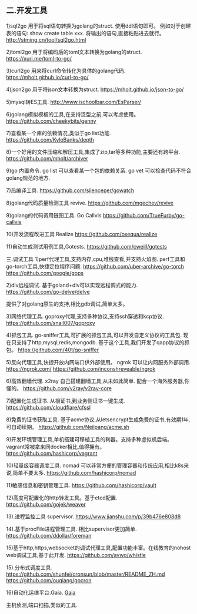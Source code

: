 ## 二.开发工具
1)sql2go 用于将sql语句转换为golang的struct. 使用ddl语句即可。
例如对于创建表的语句:  show create table xxx. 将输出的语句,直接粘贴进去就行。
http://stming.cn/tool/sql2go.html

2)toml2go 用于将编码后的toml文本转换为golang的struct.
https://xuri.me/toml-to-go/

3)curl2go 用来将curl命令转化为具体的golang代码.
https://mholt.github.io/curl-to-go/

4)json2go 用于将json文本转换为struct.
https://mholt.github.io/json-to-go/

5)mysql转ES工具.
http://www.ischoolbar.com/EsParser/

6)golang模拟模板的工具,在支持泛型之前,可以考虑使用。
https://github.com/cheekybits/genny

7)查看某一个库的依赖情况,类似于go list功能.
https://github.com/KyleBanks/depth

8)一个好用的文件压缩和解压工具,集成了zip,tar等多种功能,主要还有跨平台.
https://github.com/mholt/archiver

9)go 内置命令.
go list 可以查看某一个包的依赖关系.
go vet 可以检查代码不符合golang规范的地方.

7)热编译工具.
https://github.com/silenceper/gowatch

8)golang代码质量检测工具 revive.
https://github.com/mgechev/revive

9)golang的代码调用链图工具. Go Callvis
https://github.com/TrueFurby/go-callvis

10)开发流程改进工具 Realize
https://github.com/oxequa/realize

11)自动生成测试用例工具,Gotests.
https://github.com/cweill/gotests

三.调试工具
1)perf代理工具,支持内存,cpu,堆栈查看,并支持火焰图.
perf工具和go-torch工具,快捷定位程序问题.
https://github.com/uber-archive/go-torch
https://github.com/google/gops

2)dlv远程调试.
基于goland+dlv可以实现远程调式的能力.
https://github.com/go-delve/delve

提供了对golang原生的支持,相比gdb调试,简单太多。

3)网络代理工具.
goproxy代理,支持多种协议,支持ssh穿透和kcp协议.
https://github.com/snail007/goproxy

4)抓包工具.
go-sniffer工具,可扩展的抓包工具,可以开发自定义协议的工具包. 现在只支持了http,mysql,redis,mongodb.
基于这个工具,我们开发了qapp协议的抓包。
https://github.com/40t/go-sniffer

5)反向代理工具,快捷开放内网端口供外部使用。
ngrok 可以让内网服务外部调用.
https://ngrok.com/
https://github.com/inconshreveable/ngrok

6)高效翻墙代理.
x2ray 自己搭建翻墙工具,从未如此简单. 配合一个海外服务器,你懂的。
https://github.com/v2ray/v2ray-core

7)配置化生成证书.
从根证书,到业务侧证书一键生成.
https://github.com/cloudflare/cfssl

8)免费的证书获取工具.
基于acme协议,从letsencrypt生成免费的证书,有效期1年,可自动续期。
https://github.com/Neilpang/acme.sh

9)开发环境管理工具,单机搭建可移植工具的利器。支持多种虚拟机后端。
vagrant常被拿来同docker相比,值得拥有。
https://github.com/hashicorp/vagrant

10)轻量级容器调度工具.
nomad 可以非常方便的管理容器和传统应用,相比k8s来说,简单不要太多.
https://github.com/hashicorp/nomad

11)敏感信息和密钥管理工具.
https://github.com/hashicorp/vault

12)高度可配置化的http转发工具。基于etcd配置.
https://github.com/gojek/weaver

13).进程监控工具 supervisor.
https://www.jianshu.com/p/39b476e808d8

14).基于procFile进程管理工具. 相比supervisor更加简单.
https://github.com/ddollar/foreman

15)基于http,https,websocket的调试代理工具,配置功能丰富。在线教育的nohost web调试工具,基于此开发.
https://github.com/avwo/whistle

15).分布式调度工具.
https://github.com/shunfei/cronsun/blob/master/README_ZH.md
https://github.com/ouqiang/gocron

16)自动化运维平台.Gaia.
[Gaia](https://github.com/gaia-pipeline/gaia)


主机侦测,端口扫描,类似的工具.